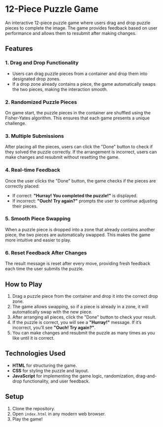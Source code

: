 # 12-Piece Puzzle Game

An interactive 12-piece puzzle game where users drag and drop puzzle pieces to complete the image. The game provides feedback based on user performance and allows them to resubmit after making changes.

## Features

### 1. Drag and Drop Functionality
- Users can drag puzzle pieces from a container and drop them into designated drop zones.
- If a drop zone already contains a piece, the game automatically swaps the two pieces, making the interaction smooth.

### 2. Randomized Puzzle Pieces
On game start, the puzzle pieces in the container are shuffled using the Fisher-Yates algorithm. This ensures that each game presents a unique challenge.

### 3. Multiple Submissions
After placing all the pieces, users can click the "Done" button to check if they solved the puzzle correctly. If the arrangement is incorrect, users can make changes and resubmit without resetting the game.

### 4. Real-time Feedback
Once the user clicks the "Done" button, the game checks if the pieces are correctly placed:
- If correct: **"Hurray! You completed the puzzle!"** is displayed.
- If incorrect: **"Ouch! Try again?"** prompts the user to continue adjusting their pieces.

### 5. Smooth Piece Swapping
When a puzzle piece is dropped into a zone that already contains another piece, the two pieces are automatically swapped. This makes the game more intuitive and easier to play.

### 6. Reset Feedback After Changes
The result message is reset after every move, providing fresh feedback each time the user submits the puzzle.

## How to Play
1. Drag a puzzle piece from the container and drop it into the correct drop zone.
2. The game allows swapping, so if a piece is already in a zone, it will automatically swap with the new piece.
3. After arranging all pieces, click the "Done" button to check your result.
4. If the puzzle is correct, you will see a **"Hurray!"** message. If it’s incorrect, you’ll see **"Ouch! Try again?"**.
5. You can make changes and resubmit the puzzle as many times as you like until it is correct.

## Technologies Used
- **HTML** for structuring the game.
- **CSS** for styling the puzzle and layout.
- **JavaScript** for implementing the game logic, randomization, drag-and-drop functionality, and user feedback.

## Setup
1. Clone the repository.
2. Open `index.html` in any modern web browser.
3. Play the game!
